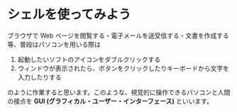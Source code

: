 # シェルを使ってみよう

ブラウザで Web ページを閲覧する・電子メールを送受信する・文書を作成する等、普段はパソコンを用いる際は

1. 起動したいソフトのアイコンをダブルクリックする
2. ウィンドウが表示されたら、ボタンをクリックしたりキーボードから文字を入力したりする

のように作業すると思います。このような、視覚的に操作できるパソコンと人間の接点を **GUI (グラフィカル・ユーザー・インターフェース)** といいます。
